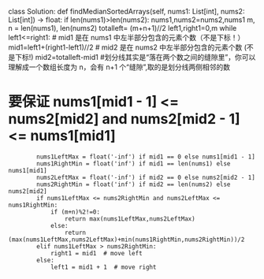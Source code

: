class Solution:
    def findMedianSortedArrays(self, nums1: List[int], nums2: List[int]) -> float:
        if len(nums1)>len(nums2):
            nums1,nums2=nums2,nums1
        m, n = len(nums1), len(nums2)
        totalleft= (m+n+1)//2
        left1,right1=0,m
        while left1<=right1:
            # mid1 是在 nums1 中左半部分包含的元素个数（不是下标！）
            mid1=left1+(right1-left1)//2
            # mid2 是在 nums2 中左半部分包含的元素个数 (不是下标!)
            mid2=totalleft-mid1
#划分线其实是“落在两个数之间的缝隙里”，你可以理解成一个数组长度为 n，会有 n+1 个“缝隙”,取的是划分线两侧相邻的数
# 要保证 nums1[mid1 - 1] <= nums2[mid2]  and  nums2[mid2 - 1] <= nums1[mid1]
            nums1LeftMax = float('-inf') if mid1 == 0 else nums1[mid1 - 1]
            nums1RightMin = float('inf') if mid1 == len(nums1) else nums1[mid1]
            nums2LeftMax = float('-inf') if mid2 == 0 else nums2[mid2 - 1]
            nums2RightMin = float('inf') if mid2 == len(nums2) else nums2[mid2]
            if nums1LeftMax <= nums2RightMin and nums2LeftMax <= nums1RightMin:
                if (m+n)%2!=0:
                    return max(nums1LeftMax,nums2LeftMax)
                else:
                    return (max(nums1LeftMax,nums2LeftMax)+min(nums1RightMin,nums2RightMin))/2
            elif nums1LeftMax > nums2RightMin:
                right1 = mid1  # move left
            else:
                left1 = mid1 + 1  # move right
